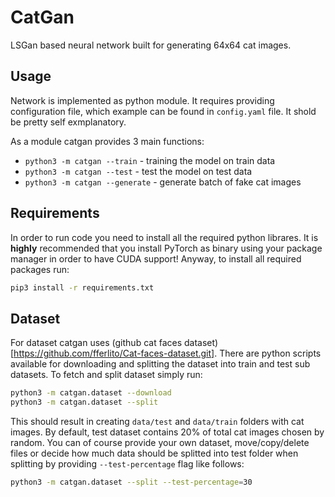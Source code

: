 # CatGan

LSGan based neural network built for generating 64x64 cat images.

## Usage

Network is implemented as python module. It requires providing configuration file, which example can be found in `config.yaml` file. It shold be pretty self exmplanatory.

As a module catgan provides 3 main functions:

- `python3 -m catgan --train` - training the model on train data
- `python3 -m catgan --test` - test the model on test data
- `python3 -m catgan --generate` - generate batch of fake cat images

## Requirements

In order to run code you need to install all the required python librares. It is **highly** recommended that you install PyTorch as binary using your package manager in order to have CUDA support! Anyway, to install all required packages run:

```bash
pip3 install -r requirements.txt
```

## Dataset

For dataset catgan uses (github cat faces dataset)[https://github.com/fferlito/Cat-faces-dataset.git]. There are python scripts available for downloading and splitting the dataset into train and test sub datasets. To fetch and split dataset simply run:

```bash
python3 -m catgan.dataset --download
python3 -m catgan.dataset --split
```

This should result in creating `data/test` and `data/train` folders with cat images. By default, test dataset contains 20% of total cat images chosen by random. You can of course provide your own dataset, move/copy/delete files or decide how much data should be splitted into test folder when splitting by providing `--test-percentage` flag like follows:

```bash
python3 -m catgan.dataset --split --test-percentage=30
```
